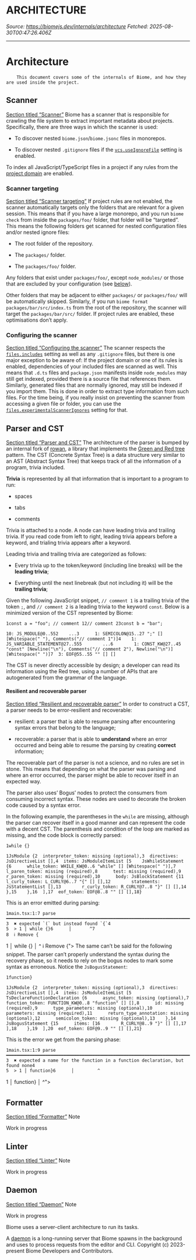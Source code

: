 # ARCHITECTURE

*Source: https://biomejs.dev/internals/architecture*
*Fetched: 2025-08-30T00:47:26.406Z*

---

# Architecture

        This document covers some of the internals of Biome, and how they are used inside the project.

## Scanner

[Section titled “Scanner”](#scanner)
Biome has a scanner that is responsible for crawling the file system to extract
important metadata about projects. Specifically, there are three ways in which
the scanner is used:

- To discover nested `biome.json`/`biome.jsonc` files in monorepos.

- To discover nested `.gitignore` files if the [`vcs.useIgnoreFile`](/reference/configuration/#vcsuseignorefile) setting is enabled.

To index all JavaScript/TypeScript files in a project if any rules from the
[project domain](/linter/domains/#project) are enabled.

### Scanner targeting

[Section titled “Scanner targeting”](#scanner-targeting)
If project rules are not enabled, the scanner automatically targets only the
folders that are relevant for a given session.
This means that if you have a large monorepo, and you run `biome check` from
inside the `packages/foo/` folder, that folder will be “targeted”. This means
the following folders get scanned for nested configuration files and/or nested ignore files:

- The root folder of the repository.

- The `packages/` folder.

- The `packages/foo/` folder.

Any folders that exist under `packages/foo/`, except `node_modules/` or
those that are excluded by your configuration (see
[below](#configuringthescanner)).

Other folders that may be adjacent to either `packages/` or `packages/foo/` will
be automatically skipped.
Similarly, if you run `biome format packages/bar/src/index.ts` from the root
of the repository, the scanner will target the `packages/bar/src/` folder.
If project rules are enabled, these optimisations don’t apply.

### Configuring the scanner

[Section titled “Configuring the scanner”](#configuring-the-scanner)
The scanner respects the
[`files.includes`](/reference/configuration/#filesincludes) setting as well as
any `.gitignore` files, but there is one major exception to be aware of:
If the project domain or one of its rules is enabled, dependencies of your
included files are scanned as well. This means that `.d.ts` files and
`package.json` manifests inside `node_modules` may still get indexed, provided
there is a source file that references them. Similarly, generated files that are
normally ignored, may still be indexed if you import them. This is done in order
to extract type information from such files.
For the time being, if you really insist on preventing the scanner from
accessing a given file or folder, you can use the
[`files.experimentalScannerIgnores`](/reference/configuration/#filesexperimentalscannerignores)
setting for that.
## Parser and CST

[Section titled “Parser and CST”](#parser-and-cst)
The architecture of the parser is bumped by an internal fork of [rowan](https://github.com/rust-analyzer/rowan), a library
that implements the [Green and Red tree](https://learn.microsoft.com/en-us/archive/blogs/ericlippert/persistence-facades-and-roslyns-red-green-trees) pattern.
The CST (Concrete Syntax Tree) is a data structure very similar to an AST (Abstract Syntax Tree) that keeps track of all the information of a program, trivia included.

**Trivia** is represented by all that information that is important to a program to run:

- spaces

- tabs

- comments

Trivia is attached to a node. A node can have leading trivia and trailing trivia. If you read code from left to right, leading trivia appears before a keyword, and trialing trivia appears after a keyword.

Leading trivia and trailing trivia are categorized as follows:

- Every trivia up to the token/keyword (including line breaks) will be the **leading trivia**;

- Everything until the next linebreak (but not including it) will be the **trailing trivia**;

Given the following JavaScript snippet, `// comment 1` is a trailing trivia of the token `;`, and `// comment 2` is a leading trivia to the keyword `const`. Below is a minimized version of the CST represented by Biome:

```
1const a = "foo"; // comment 12// comment 23const b = "bar";
```

```
10: JS_MODULE@0..552    ...3      1: SEMICOLON@15..27 ";" [] [Whitespace(" "), Comments("// comment 1")]4    1: JS_VARIABLE_STATEMENT@27..555        ...6        1: CONST_KW@27..45 "const" [Newline("\n"), Comments("// comment 2"), Newline("\n")] [Whitespace(" ")]7  3: EOF@55..55 "" [] []
```

The CST is never directly accessible by design; a developer can read its information using the Red tree, using a number of APIs that are autogenerated from the grammar of the language.

#### Resilient and recoverable parser

[Section titled “Resilient and recoverable parser”](#resilient-and-recoverable-parser)
In order to construct a CST, a parser needs to be error-resilient and recoverable:

- resilient: a parser that is able to resume parsing after encountering syntax errors that belong to the language;

- recoverable: a parser that is able to **understand** where an error occurred and being able to resume the parsing by creating **correct** information;

The recoverable part of the parser is not a science, and no rules are set in stone. This means that depending on what the parser was parsing and where an error occurred, the parser might be able to recover itself in an expected way.

The parser also uses’ Bogus’ nodes to protect the consumers from consuming incorrect syntax. These nodes are used to decorate the broken code caused by a syntax error.

In the following example, the parentheses in the `while` are missing, although the parser can recover itself in a good manner and can represent the code with a decent CST. The parenthesis and condition of the loop are marked as missing, and the code block is correctly parsed:

```
1while {}
```

```
1JsModule {2  interpreter_token: missing (optional),3  directives: JsDirectiveList [],4  items: JsModuleItemList [5    JsWhileStatement {6      while_token: WHILE_KW@0..6 "while" [] [Whitespace(" ")],7      l_paren_token: missing (required),8      test: missing (required),9      r_paren_token: missing (required),10      body: JsBlockStatement {11        l_curly_token: L_CURLY@6..7 "{" [] [],12        statements: JsStatementList [],13        r_curly_token: R_CURLY@7..8 "}" [] [],14      },15    },16  ],17  eof_token: EOF@8..8 "" [] [],18}
```

This is an error emitted during parsing:

```
1main.tsx:1:7 parse ━━━━━━━━━━━━━━━━━━━━━━━━━━━━━━━━━━━━━━━━━━━━━━━━━━━━━━━━━━━━━━━━━━━━━━━━━━━━━━━━━2
3  ✖ expected `(` but instead found `{`4
5  > 1 │ while {}6      │       ^7
8  ℹ Remove {
```

 1 │ while {}      │       ^  ℹ Remove {">
The same can’t be said for the following snippet. The parser can’t properly understand the syntax during the recovery phase, so it needs to rely on the bogus nodes to mark some syntax as erroneous. Notice the `JsBogusStatement`:

```
1function}
```

```
1JsModule {2  interpreter_token: missing (optional),3  directives: JsDirectiveList [],4  items: JsModuleItemList [5    TsDeclareFunctionDeclaration {6      async_token: missing (optional),7      function_token: FUNCTION_KW@0..8 "function" [] [],8      id: missing (required),9      type_parameters: missing (optional),10      parameters: missing (required),11      return_type_annotation: missing (optional),12      semicolon_token: missing (optional),13    },14    JsBogusStatement {15      items: [16        R_CURLY@8..9 "}" [] [],17      ],18    },19  ],20  eof_token: EOF@9..9 "" [] [],21}
```

This is the error we get from the parsing phase:

```
1main.tsx:1:9 parse ━━━━━━━━━━━━━━━━━━━━━━━━━━━━━━━━━━━━━━━━━━━━━━━━━━━━━━━━━━━━━━━━━━━━━━━━━━━━━━━━━2
3  ✖ expected a name for the function in a function declaration, but found none4
5  > 1 │ function}6      │         ^
```

 1 │ function}      │         ^">
## Formatter

[Section titled “Formatter”](#formatter)
Note

Work in progress

## Linter

[Section titled “Linter”](#linter)
Note

Work in progress

## Daemon

[Section titled “Daemon”](#daemon)
Note

Work in progress

Biome uses a server-client architecture to run its tasks.

A [daemon](https://en.wikipedia.org/wiki/Daemon_(computing)) is a long-running server
that Biome spawns in the background and uses to process requests from the editor and CLI.     Copyright (c) 2023-present Biome Developers and Contributors.